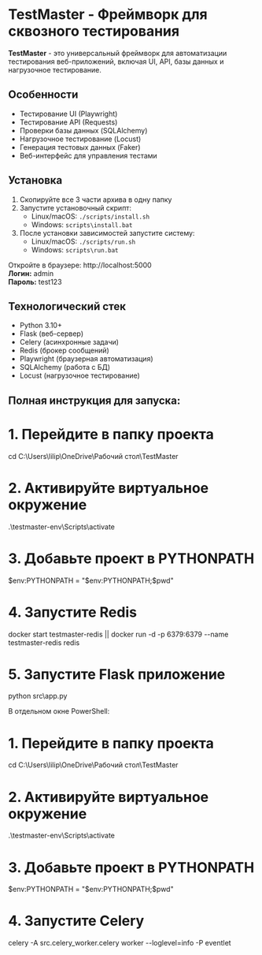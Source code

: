# TestMaster - Фреймворк для сквозного тестирования

**TestMaster** - это универсальный фреймворк для автоматизации тестирования веб-приложений, включая UI, API, базы данных и нагрузочное тестирование.

## Особенности
- Тестирование UI (Playwright)
- Тестирование API (Requests)
- Проверки базы данных (SQLAlchemy)
- Нагрузочное тестирование (Locust)
- Генерация тестовых данных (Faker)
- Веб-интерфейс для управления тестами

## Установка
1. Скопируйте все 3 части архива в одну папку
2. Запустите установочный скрипт:
   - Linux/macOS: `./scripts/install.sh`
   - Windows: `scripts\install.bat`
3. После установки зависимостей запустите систему:
   - Linux/macOS: `./scripts/run.sh`
   - Windows: `scripts\run.bat`

Откройте в браузере: http://localhost:5000  
**Логин:** admin  
**Пароль:** test123

## Технологический стек
- Python 3.10+
- Flask (веб-сервер)
- Celery (асинхронные задачи)
- Redis (брокер сообщений)
- Playwright (браузерная автоматизация)
- SQLAlchemy (работа с БД)
- Locust (нагрузочное тестирование)

## Полная инструкция для запуска:
# 1. Перейдите в папку проекта
cd C:\Users\lilip\OneDrive\Рабочий стол\TestMaster

# 2. Активируйте виртуальное окружение
.\testmaster-env\Scripts\activate

# 3. Добавьте проект в PYTHONPATH
$env:PYTHONPATH = "$env:PYTHONPATH;$pwd"

# 4. Запустите Redis
docker start testmaster-redis || docker run -d -p 6379:6379 --name testmaster-redis redis

# 5. Запустите Flask приложение
python src\app.py

В отдельном окне PowerShell:
# 1. Перейдите в папку проекта
cd C:\Users\lilip\OneDrive\Рабочий стол\TestMaster

# 2. Активируйте виртуальное окружение
.\testmaster-env\Scripts\activate

# 3. Добавьте проект в PYTHONPATH
$env:PYTHONPATH = "$env:PYTHONPATH;$pwd"

# 4. Запустите Celery
celery -A src.celery_worker.celery worker --loglevel=info -P eventlet